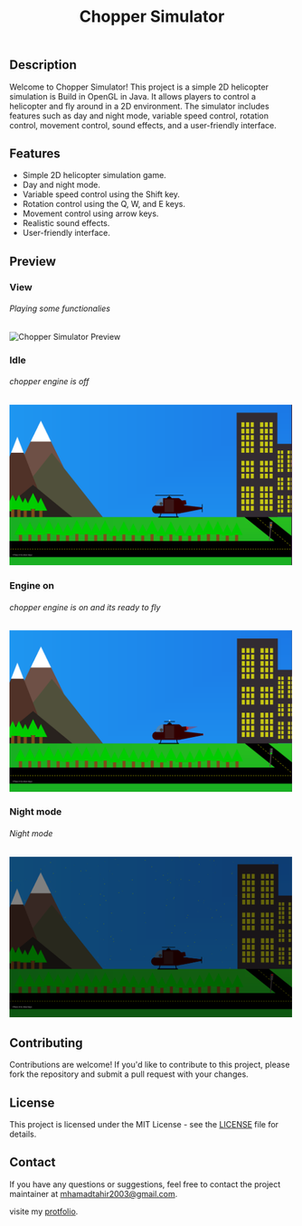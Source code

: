 <body>
<header>
        <h1>Chopper Simulator</h1>
    </header>
    <div class="container">
        <h2>Description</h2>
        <p>Welcome to Chopper Simulator! This project is a simple 2D helicopter simulation is Build in OpenGL in Java. It allows players to control a helicopter and fly around in a 2D environment. The simulator includes features such as day and night mode, variable speed control, rotation control, movement control, sound effects, and a user-friendly interface.</p>
        <h2>Features</h2>
        <ul>
            <li>Simple 2D helicopter simulation game.</li>
            <li>Day and night mode.</li>
            <li>Variable speed control using the Shift key.</li>
            <li>Rotation control using the Q, W, and E keys.</li>
            <li>Movement control using arrow keys.</li>
            <li>Realistic sound effects.</li>
            <li>User-friendly interface.</li>
        </ul>
        <h2>Preview</h2>
        <h3>View</h3>
        <h6>Playing some functionalies</h6>
        <img src="view.gif" alt="Chopper Simulator Preview" width="700px">
        <h3>Idle</h3>
        <h6>chopper engine is off</h6>
        <img src="1.png" alt="Chopper Simulator Preview" width="500px">
        <h3>Engine on</h3>
        <h6>chopper engine is on and its ready to fly</h6>
        <img src="2.png" alt="Chopper Simulator Preview" width="500px">
        <h3>Night mode</h3>
        <h6>Night mode</h6>
        <img src="3.png" alt="Chopper Simulator Preview" width="500px">
         <h2>Contributing</h2>
        <p>Contributions are welcome! If you'd like to contribute to this project, please fork the repository and submit a pull request with your changes.</p>
        <h2>License</h2>
        <p>This project is licensed under the MIT License - see the <a href="LICENSE">LICENSE</a> file for details.</p>
        <h2>Contact</h2>
        <p>If you have any questions or suggestions, feel free to contact the project maintainer at <a href="mailto:mhamadtahir2003@gmail.com">mhamadtahir2003@gmail.com</a>.</p>
        <p>visite my <a href="https://m7amad-t.web.app">protfolio</a>.</p>
    </div>
</body>

